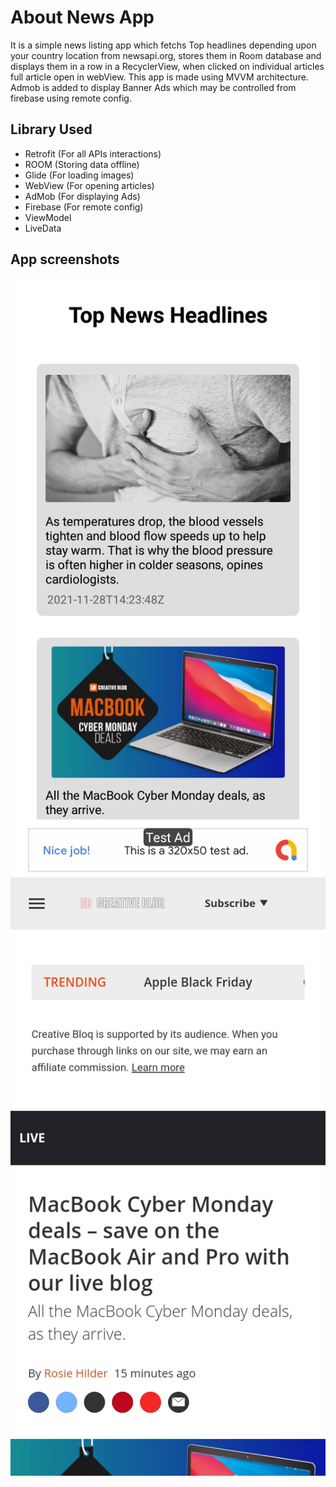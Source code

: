 # About News App

It is a simple news listing app which fetchs Top headlines depending upon your country location from newsapi.org, stores them in Room database and displays them in a row in a RecyclerView, when clicked on individual articles full article open in webView. This app is made using MVVM architecture. Admob is added to display Banner Ads which may be controlled from firebase using remote config.
## Library Used
- Retrofit (For all APIs interactions)
- ROOM (Storing data offline)
- Glide (For loading images)
- WebView (For opening articles)
- AdMob (For displaying Ads)
- Firebase (For remote config)
- ViewModel
- LiveData

## App screenshots

<img src="https://github.com/prashantprem/NewsApp/blob/master/ss1.jpg"/>

<img src="https://github.com/prashantprem/NewsApp/blob/master/ss2.jpg"/>
